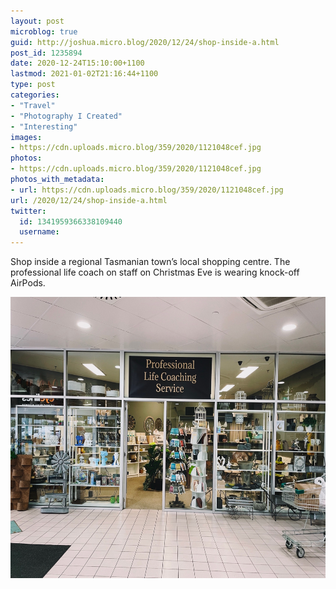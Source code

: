 ```yaml
---
layout: post
microblog: true
guid: http://joshua.micro.blog/2020/12/24/shop-inside-a.html
post_id: 1235894
date: 2020-12-24T15:10:00+1100
lastmod: 2021-01-02T21:16:44+1100
type: post
categories:
- "Travel"
- "Photography I Created"
- "Interesting"
images:
- https://cdn.uploads.micro.blog/359/2020/1121048cef.jpg
photos:
- https://cdn.uploads.micro.blog/359/2020/1121048cef.jpg
photos_with_metadata:
- url: https://cdn.uploads.micro.blog/359/2020/1121048cef.jpg
url: /2020/12/24/shop-inside-a.html
twitter:
  id: 1341959366338109440
  username: 
---
```

Shop inside a regional Tasmanian town’s local shopping centre. The professional life coach on staff on Christmas Eve is wearing knock-off AirPods.

<img src="uploads/2020/1121048cef.jpg" width="600" height="450" alt="" />
